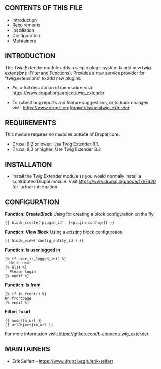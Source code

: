 CONTENTS OF THIS FILE
---------------------

 * Introduction
 * Requirements
 * Installation
 * Configuration
 * Maintainers


INTRODUCTION
------------

The Twig Extender module adds a simple plugin system to add new twig extensions
(Filter and Functions). Provides a new service provider for "twig.extensions" to
add new plugins.

 * For a full description of the module visit:
   https://www.drupal.org/project/twig_extender

 * To submit bug reports and feature suggestions, or to track changes visit:
   https://www.drupal.org/project/issues/twig_extender


REQUIREMENTS
------------

This module requires no modules outside of Drupal core.
 * Drupal 8.2 or lower: Use Twig Extender 8.1.
 * Drupal 8.3 or higher: Use Twig Extender 8.2.



INSTALLATION
------------

 * Install the Twig Extender module as you would normally install a contributed
 Drupal module. Visit https://www.drupal.org/node/1897420 for further
 information.


CONFIGURATION
--------------

**Function: Create Block**
Using for creating a block configuration on the fly

```
{{ block_create('plugin_id', [<plugin-config>]) }}
```

**Function: View Block**
Using a existing block configuration
```
{{ block_view('config_entity_id') }}
```

**Function: Is user logged in**
```
{% if user_is_logged_in() %}
  Hello user
{% else %}
  Please login
{% endif %}
```

**Function: Is front**
```
{% if is_front() %}
On frontpage
{% endif %}
```

**Filter: To url**
```
{{ node|to_url }}
{{ urlObject|to_url }}
```

For more information visit:
https://github.com/b-connect/twig_extender


MAINTAINERS
-----------

 * Erik Seifert - https://www.drupal.org/u/erik-seifert
